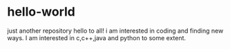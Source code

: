 # hello-world
just another repository
hello to all!
i am interested in coding and finding new ways. I am interested in c,c++,java and python to some extent.
